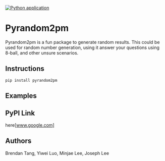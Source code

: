 [![Python application](https://github.com/software-students-spring2024/3-python-package-exercise-se-2pm3/actions/workflows/python-app.yml/badge.svg)](https://github.com/software-students-spring2024/3-python-package-exercise-se-2pm3/actions/workflows/python-app.yml)
# Pyrandom2pm

Pyrandom2pm is a fun package to generate random results. This could be used for random number generation, using it answer your questions using 8-ball, and other unsure scenarios.

## Instructions

`pip install pyrandom2pm`

## Examples

## PyPI Link
here[www.google.com]

## Authors
Brendan Tang, Yiwei Luo, Minjae Lee, Joseph Lee
